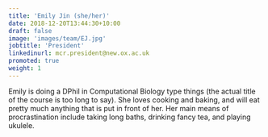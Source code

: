 ```yaml
---
title: 'Emily Jin (she/her)'
date: 2018-12-20T13:44:30+10:00
draft: false
image: 'images/team/EJ.jpg'
jobtitle: 'President'
linkedinurl: mcr.president@new.ox.ac.uk
promoted: true
weight: 1
---
```


Emily is doing a DPhil in Computational Biology type things (the actual title of the course is too long to say). She loves cooking and baking, and will eat pretty much anything that is put in front of her. Her main means of procrastination include taking long baths, drinking fancy tea, and playing ukulele.
